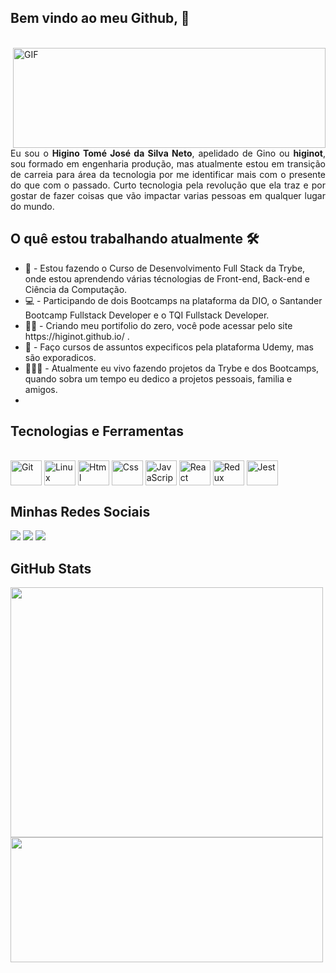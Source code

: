 ## Bem vindo ao meu Github, 👋

<div align="justify" display="flex">
  <br>
  <img align="right" alt="GIF" height="160px"  width="500px" src="https://media.giphy.com/media/du3J3cXyzhj75IOgvA/giphy.gif" />
  Eu sou o <strong>Higino Tomé José da Silva Neto</strong>, apelidado de Gino ou <strong>higinot</strong>, sou formado em engenharia produção, mas atualmente estou em transição de carreia para área da tecnologia por me identificar mais com o presente do que com o passado. Curto tecnologia pela revolução que ela traz e por gostar de fazer coisas que vão impactar varias pessoas em qualquer lugar do mundo.
  

</div>

## O quê estou trabalhando atualmente 🛠️
<ul align="left">
<li>🚀 - Estou fazendo o Curso de Desenvolvimento Full Stack da Trybe, onde estou aprendendo várias técnologias de Front-end, Back-end e Ciência da Computação.</li>
<li>💻 - Participando de dois Bootcamps na plataforma da DIO, o Santander Bootcamp Fullstack Developer e o TQI Fullstack Developer.</li>
<li>🏃🏻 - Criando meu portifolio do zero, você pode acessar pelo site https://higinot.github.io/ .</li>
<li>🧠 - Faço cursos de assuntos expecificos pela plataforma Udemy, mas são exporadicos.</li>
<li>👨🏻‍💻 - Atualmente eu vivo fazendo projetos da Trybe e dos Bootcamps, quando sobra um tempo eu dedico a projetos pessoais, familia e amigos.</li>
<li></li>

</ul>
      
## Tecnologias e Ferramentas
<div style="display: inline_block"><br>
<img align="center" alt="Git" height="40" width="50" src="https://cdn.jsdelivr.net/gh/devicons/devicon/icons/git/git-original.svg"> 
<img align="center" alt="Linux" height="40" width="50" src="https://cdn.jsdelivr.net/gh/devicons/devicon/icons/linux/linux-original.svg">
<img align="center" alt="Html" height="40" width="50" src="https://cdn.jsdelivr.net/gh/devicons/devicon/icons/html5/html5-plain-wordmark.svg">
<img align="center" alt="Css" height="40" width="50" src="https://cdn.jsdelivr.net/gh/devicons/devicon/icons/css3/css3-plain-wordmark.svg">
<img align="center" alt="JavaScript" height="40" width="50" src="https://cdn.jsdelivr.net/gh/devicons/devicon/icons/javascript/javascript-original.svg">
<img align="center" alt="React" height="40" width="50" src="https://cdn.jsdelivr.net/gh/devicons/devicon/icons/react/react-original-wordmark.svg">
<img align="center" alt="Redux" height="40" width="50" src="https://cdn.jsdelivr.net/gh/devicons/devicon/icons/redux/redux-original.svg">
<img align="center" alt="Jest" height="40" width="50" src="https://cdn.jsdelivr.net/gh/devicons/devicon/icons/jest/jest-plain.svg">
</div>
      
## Minhas Redes Sociais
<div>
<a href="https://www.instagram.com/higinot/"><img src="https://img.shields.io/badge/instagram%20@higinot-DD2476?style=for-the-badge&logo=instagram&logoColor=white"/></a>
<a href="https://www.linkedin.com/in/higino-neto-40634491/"><img src="https://img.shields.io/badge/linkedin%20@higino-344E86?style=for-the-badge&logo=linkedin&logoColor=white"/></a>
<a href="engprodhigino@gmail.com"><img src="https://img.shields.io/badge/gmail%20@engprodhigino-c71610?style=for-the-badge&logo=gmail&logoColor=white"/></a>
</div>
      
## GitHub Stats
<a href="https://github.com/anuraghazra/github-readme-stats" rel="noopener noreferrer" target="_blank">
<img align="center" style="width: 500px ; height: 400px ;" src="https://github-readme-stats.vercel.app/api?username=higinot&show_icons=true&theme=tokyonight" />
</a>

<a href="https://github.com/anuraghazra/github-readme-stats" rel="noopener noreferrer" target="_blank" target="_blank">
<img align="center" style="width: 500px ; height: 200px ;" src="https://github-readme-stats.vercel.app/api/top-langs/?username=higinot&layout=compact&theme=tokyonight" />
</a>
